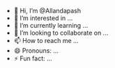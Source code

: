 - 👋 Hi, I’m @Allandapash
- 👀 I’m interested in ...
- 🌱 I’m currently learning ...
- 💞️ I’m looking to collaborate on ...
- 📫 How to reach me ...
- 😄 Pronouns: ...
- ⚡ Fun fact: ...

<!---
Allandapash/Allandapash is a ✨ special ✨ repository because its `README.md` (this file) appears on your GitHub profile.
You can click the Preview link to take a look at your changes.
--->
